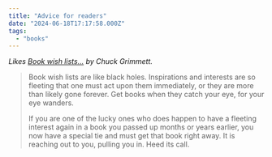 ```yaml
---
title: "Advice for readers"
date: "2024-06-18T17:17:58.000Z"
tags: 
  - "books"
---
```


_Likes [Book wish lists...](https://cagrimmett.com/micro/aa01701284/) by Chuck Grimmett._

> Book wish lists are like black holes. Inspirations and interests are so fleeting that one must act upon them immediately, or they are more than likely gone forever. Get books when they catch your eye, for your eye wanders.
> 
> If you are one of the lucky ones who does happen to have a fleeting interest again in a book you passed up months or years earlier, you now have a special tie and must get that book right away. It is reaching out to you, pulling you in. Heed its call.
